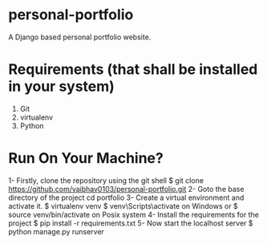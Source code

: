 # personal-portfolio

A Django based personal portfolio website.

# Requirements (that shall be installed in your system)
1. Git
2. virtualenv
3. Python
# Run On Your Machine?
1- Firstly, clone the repository using the git shell
$ git clone https://github.com/vaibhav0103/personal-portfolio.git
2- Goto the base directory of the project
cd portfolio
3- Create a virtual environment and activate it.
$ virtualenv venv
$ venv\Scripts\activate on Windows or $ source venv/bin/activate on Posix system
4- Install the requirements for the project
$ pip install -r requirements.txt
5- Now start the localhost server
$ python manage.py runserver
